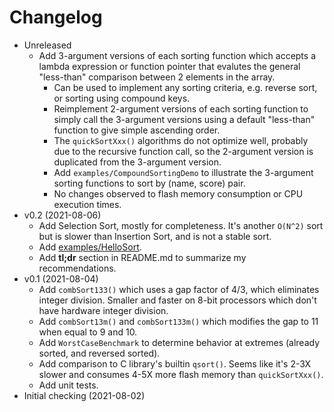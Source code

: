 # Changelog

* Unreleased
    * Add 3-argument versions of each sorting function which accepts a lambda
      expression or function pointer that evalutes the general "less-than"
      comparison between 2 elements in the array.
        * Can be used to implement any sorting criteria, e.g. reverse sort, or
          sorting using compound keys.
        * Reimplement 2-argument versions of each sorting function to simply
          call the 3-argument versions using a default "less-than" function
          to give simple ascending order.
        * The `quickSortXxx()` algorithms do not optimize well, probably due
          to the recursive function call, so the 2-argument version is
          duplicated from the 3-argument version.
        * Add `examples/CompoundSortingDemo` to illustrate the 3-argument
          sorting functions to sort by (name, score) pair.
        * No changes observed to flash memory consumption or CPU execution
          times.
* v0.2 (2021-08-06)
    * Add Selection Sort, mostly for completeness. It's another `O(N^2)` sort
      but is slower than Insertion Sort, and is not a stable sort.
    * Add [examples/HelloSort](examples/HelloSort).
    * Add **tl;dr** section in README.md to summarize my recommendations.
* v0.1 (2021-08-04)
    * Add `combSort133()` which uses a gap factor of 4/3, which eliminates
      integer division. Smaller and faster on 8-bit processors which don't have
      hardware integer division.
    * Add `combSort13m()` and `combSort133m()` which modifies the gap to 11 when
      equal to 9 and 10.
    * Add `WorstCaseBenchmark` to determine behavior at extremes (already
      sorted, and reversed sorted).
    * Add comparison to C library's builtin `qsort()`. Seems like it's 2-3X
      slower and consumes 4-5X more flash memory than `quickSortXxx()`.
    * Add unit tests.
* Initial checking (2021-08-02)
